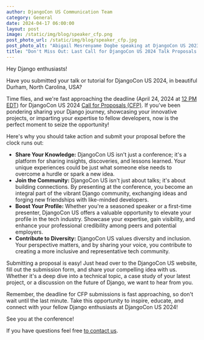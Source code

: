 ```yaml
---
author: DjangoCon US Communication Team
category: General
date: 2024-04-17 06:00:00
layout: post
image: /static/img/blog/speaker_cfp.png
post_photo_url: /static/img/blog/speaker_cfp.jpg
post_photo_alt: "Abigail Mesrenyame Dogbe speaking at DjangoCon US 2023"
title: "Don't Miss Out: Last Call for DjangoCon US 2024 Talk Proposals!"
---
```

Hey Django enthusiasts!

Have you submitted your talk or tutorial for DjangoCon US 2024, in beautiful Durham, North Carolina, USA?

Time flies, and we're fast approaching the deadline (April 24, 2024 at [12 PM EDT](https://time.is/1200PM_24_Apr_2024_in_New_York?DjangoCon_US_2024_CFP_closes)) for DjangoCon US 2024 [Call for Proposals (CFP)](https://pretalx.com/djangocon-us-2024/cfp). If you've been pondering sharing your Django journey, showcasing your innovative projects, or imparting your expertise to fellow developers, now is the perfect moment to seize the opportunity!

Here's why you should take action and submit your proposal before the clock runs out:

- **Share Your Knowledge:** DjangoCon US isn't just a conference; it's a platform for sharing insights, discoveries, and lessons learned. Your unique experiences could be just what someone else needs to overcome a hurdle or spark a new idea.
- **Join the Community:** DjangoCon US isn't just about talks; it's about building connections. By presenting at the conference, you become an integral part of the vibrant Django community, exchanging ideas and forging new friendships with like-minded developers.
- **Boost Your Profile:** Whether you're a seasoned speaker or a first-time presenter, DjangoCon US offers a valuable opportunity to elevate your profile in the tech industry. Showcase your expertise, gain visibility, and enhance your professional credibility among peers and potential employers.
- **Contribute to Diversity:** DjangoCon US values diversity and inclusion. Your perspective matters, and by sharing your voice, you contribute to creating a more inclusive and representative tech community.

Submitting a proposal is easy! Just head over to the DjangoCon US website, fill out the submission form, and share your compelling idea with us. Whether it's a deep dive into a technical topic, a case study of your latest project, or a discussion on the future of Django, we want to hear from you.

Remember, the deadline for CFP submissions is fast approaching, so don't wait until the last minute. Take this opportunity to inspire, educate, and connect with your fellow Django enthusiasts at DjangoCon US 2024!

See you at the conference!

If you have questions feel free [to contact us](mailto:hello@djangocon.us).

